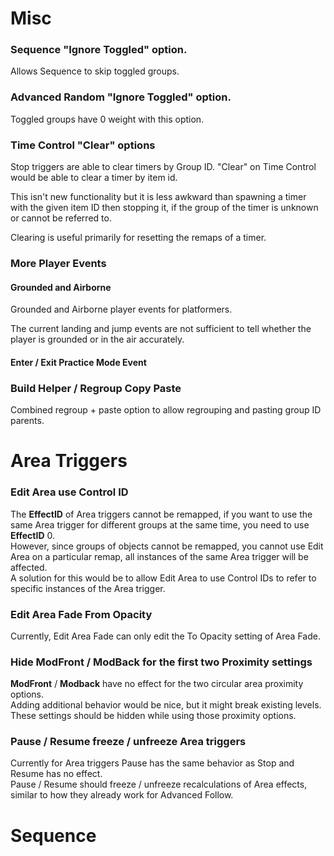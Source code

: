 # Misc

### Sequence "Ignore Toggled" option.

Allows Sequence to skip toggled groups.

### Advanced Random "Ignore Toggled" option.

Toggled groups have 0 weight with this option.

### Time Control "Clear" options

Stop triggers are able to clear timers by Group ID. "Clear" on Time Control would be able to clear a timer by item id.

This isn't new functionality but it is less awkward than spawning a timer with the given item ID then stopping it, if the group of the timer is unknown or cannot be referred to.

Clearing is useful primarily for resetting the remaps of a timer.

### More Player Events

#### Grounded and Airborne

Grounded and Airborne player events for platformers.

The current landing and jump events are not sufficient to tell whether the player is grounded or in the air accurately.

#### Enter / Exit Practice Mode Event

### Build Helper / Regroup Copy Paste

Combined regroup + paste option to allow regrouping and pasting group ID parents.

# Area Triggers

### Edit Area use Control ID

The **EffectID** of Area triggers cannot be remapped, if you want to use the same Area trigger for different groups at the same time, you need to use **EffectID** 0\.  
However, since groups of objects cannot be remapped, you cannot use Edit Area on a particular remap, all instances of the same Area trigger will be affected.  
A solution for this would be to allow Edit Area to use Control IDs to refer to specific instances of the Area trigger.

### Edit Area Fade From Opacity

Currently, Edit Area Fade can only edit the To Opacity setting of Area Fade.

### Hide ModFront / ModBack for the first two Proximity settings

**ModFront** / **Modback** have no effect for the two circular area proximity options.   
Adding additional behavior would be nice, but it might break existing levels.   
These settings should be hidden while using those proximity options.

### Pause / Resume freeze / unfreeze Area triggers

Currently for Area triggers Pause has the same behavior as Stop and Resume has no effect.  
Pause / Resume should freeze / unfreeze recalculations of Area effects, similar to how they already work for Advanced Follow.

# Sequence
